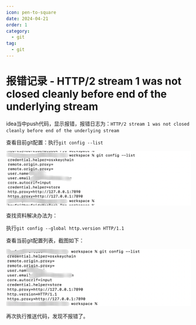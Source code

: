 ```yaml
---
icon: pen-to-square
date: 2024-04-21
order: 1
category:
  - git
tag:
  - git
---
```

# 报错记录 - HTTP/2 stream 1 was not closed cleanly before end of the underlying stream

idea当中push代码，显示报错，报错日志为：`HTTP/2 stream 1 was not closed cleanly before end of the underlying stream`

查看目前git配置：执行`git config --list`

![image-20230613220457908](./images/image-20230613220457908.png)

查找资料解决办法为：

执行`git config --global http.version HTTP/1.1 `

查看当前git配置列表，截图如下：

![image-20230613220547731](./images/image-20230613220547731.png)

再次执行推送代码，发现不报错了。